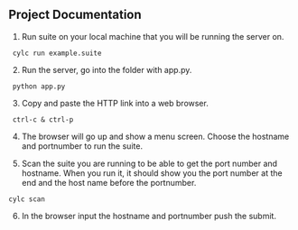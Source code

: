 ## Project Documentation

1. Run suite on your local machine that you will be running the server on.

` cylc run example.suite`

2. Run the server, go into the folder with app.py.

` python app.py`

3. Copy and paste the HTTP link into a web browser.

` ctrl-c & ctrl-p`

4. The browser will go up and show a menu screen. Choose the hostname and portnumber to run the suite.

5. Scan the suite you are running to be able to get the port number and hostname. When you run it, it should show you the port number at the end and the host name before the portnumber.

`cylc scan`

6. In the browser input the hostname and portnumber push the submit.
